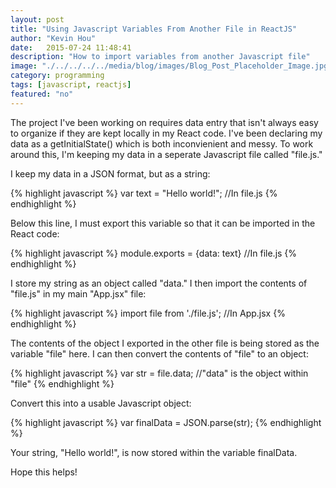 ```yaml
---
layout: post
title: "Using Javascript Variables From Another File in ReactJS"
author: "Kevin Hou"
date:   2015-07-24 11:48:41
description: "How to import variables from another Javascript file"
image: "./../../../../media/blog/images/Blog_Post_Placeholder_Image.jpg"
category: programming
tags: [javascript, reactjs]
featured: "no"
---
```

The project I've been working on requires data entry that isn't always easy to organize if they are kept locally in my React code. I've been declaring my data as a getInitialState() which is both inconvienient and messy. To work around this, I'm keeping my data in a seperate Javascript file called "file.js."

I keep my data in a JSON format, but as a string:

{% highlight javascript %}
var text = "Hello world!"; //In file.js
{% endhighlight %}

Below this line, I must export this variable so that it can be imported in the React code:

{% highlight javascript %}
module.exports = {data: text} //In file.js
{% endhighlight %}

I store my string as an object called "data." I then import the contents of "file.js" in my main "App.jsx" file:

{% highlight javascript %}
import file from './file.js'; //In App.jsx
{% endhighlight %}

The contents of the object I exported in the other file is being stored as the variable "file" here. I can then convert the contents of "file" to an object:

{% highlight javascript %}
var str = file.data; //"data" is the object within "file"
{% endhighlight %}

Convert this into a usable Javascript object:

{% highlight javascript %}
var finalData = JSON.parse(str);
{% endhighlight %}

Your string, "Hello world!", is now stored within the variable finalData.

Hope this helps!